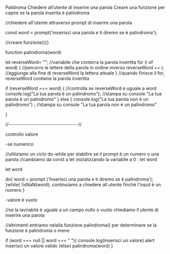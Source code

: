 Palidroma
Chiedere all’utente di inserire una parola
Creare una funzione per capire se la parola inserita è palindroma


//chiedere all'utente attraverso prompt di inserire una parola

const word = prompt('inseirisci una parola e ti diremo se è palindroma');

//creare funzione(){}

function palindroma(word)

let reverseWord= "";  //variabile che conterra la parola invertita
for (i of word) {   //percorro le lettere della parola in ordine inverso
    reverseWord += i;     //aggiunge alla fine di reverseWord la lettera attuale
}                       //quando finisce il for, reverseWord contiene la parola invertita



if (reverseWord === word) {  //controlla se reverseWord è uguale a word
    console.log("La tua parola è un palindromo");  //stampa su console "La tua parola è un palindromo"
} else {
    console.log("La tua parola non è un palindromo") ;     //stampa su console "La tua parola non è un palindromo"

}



//----------------------------------//

controllo valore

-se numerico

//utiliziamo un ciclo do-while per stabilire se il prompt è un numero o una parola
//cambiamo da const a let inizializzando la variabile a 0 : let word

let word

do{ 
    word = prompt ('Inserisci una parola e ti diremo se è palindroma');
 }while{
    !isNaN(word); continuiamo a chiedere all utente finchè l'input è un numero
 }


-valore è vuoto

//se la lavriabile è uguale a un campo nullo o vuoto
chiediamo ll utente di inserire una parola

//altrimenti entriamo nelaìla funzione palindroma() per determinare se la funzione è palindroma o meno

if (word === null || word === " "){
    console.log(inserisci un valore)
    alert inserisci un valore valido
}else{
    palindroma(word)
}

